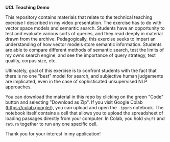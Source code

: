 **UCL Teaching Demo**

This repository contains materials that relate to the technical teaching exercise I described in my video presentation. The exercise has to do with vector space models and semantic search. Students have an opportunity to test and evaluate various sorts of queries, and they read deeply in material drawn from the archive. Pedagogically, this exercise seeks to impart an understanding of how vector models store semantic information. Students are able to compare different methods of semantic search, test the limits of my owns search engine, and see the importance of query strategy, text quality, corpus size, etc.  

Ultimately, goal of this exercise is to confront students with the fact that there is no one "best" model for search, and subjective human judgements are implicated, even in the case of sophisticated unsupervised NLP approaches.

You can download the material in this repo by clicking on the green "Code" button and selecting "Download as Zip". If you visit Google Colab (https://colab.google/), you can upload and open the `.ipynb` notebook. The notebook itself contains a cell that allows you to upload the spreadsheet of loading passages directly from your computer. In Colab, you hold `shift` and `return` together to run any one specific cell.

Thank you for your interest in my application!

